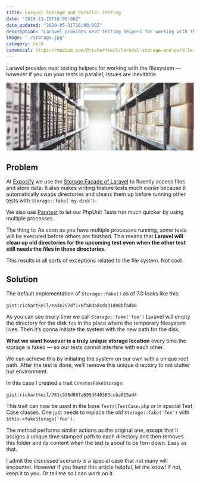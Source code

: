 ```yaml
---
title: Laravel Storage and Parallel Testing
date: "2018-11-19T18:00:00Z"
date_updated: "2020-05-31T16:00:00Z"
description: "Laravel provides neat testing helpers for working with the filesystem — however if you run your tests in parallel, issues are inevitable."
image: "./storage.jpg"
category: tech
canonical: https://medium.com/@richartkeil/laravel-storage-and-parallel-testing-5b8eac44a296
---
```


Laravel provides neat testing helpers for working with the filesystem — however if you run your tests in parallel, issues are inevitable.

![File Storage in real life (by Samuel Zeller)](./storage.jpg)

## Problem

At [Exposify](https://exposify.de) we use the [Storage Facade of Laravel](https://laravel.com/docs/7.x/filesystem) to fluently access files and store data. It also makes writing feature tests much easier because it automatically swaps directories and cleans them up before running other tests with `Storage::fake('my-disk')`.

We also use [Paratest](https://github.com/paratestphp/paratest) to let our PhpUnit Tests run much quicker by using multiple processes.

The thing is: As soon as you have multiple processes running, some tests will be executed before others are finished. This means that **Laravel will clean up old directories for the upcoming test even when the other test still needs the files in those directories**.

This results in all sorts of exceptions related to the file system. Not cool.

## Solution

The default implementation of `Storage::fake()` as of 7.0 looks like this:

`gist:richartkeil/ea3e257df176fabda8cda31d88bfadb0`

As you can see every time we call `Storage::fake('foo')` Laravel will empty the directory for the disk `foo` in the place where the temporary filesystem lives. Then it’s gonna initiate the system with the new path for the disk.

**What we want however is a truly unique storage location** every time the storage is faked — so our tests cannot interfere with each other.

We can achieve this by initiating the system on our own with a unique root path. After the test is done, we’ll remove this unique directory to not clutter our environment.

In this case I created a trait `CreatesFakeStorage`:

`gist:richartkeil/761c926d807a695d540363ccba815ad4`

This trait can now be used in the base `Tests\TestCase.php` or in special Test Case classes. One just needs to replace the old `Storage::fake('foo')` with `$this->fakeStorage('foo')`.

The method performs similar actions as the original one, except that it assigns a unique time stamped path to each directory and then removes this folder and its content when the test is about to be torn down. Easy as that.

I admit the discussed scenario is a special case that not many will encounter. However if you found this article helpful, let me know! If not, keep it to you. Or tell me so I can work on it.

